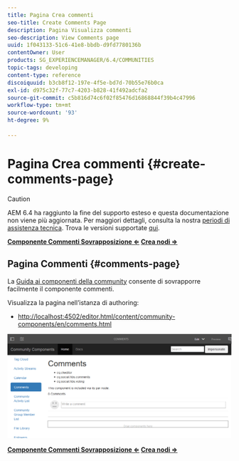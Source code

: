```yaml
---
title: Pagina Crea commenti
seo-title: Create Comments Page
description: Pagina Visualizza commenti
seo-description: View Comments page
uuid: 1f043133-51c6-41e8-bbdb-d9fd7780136b
contentOwner: User
products: SG_EXPERIENCEMANAGER/6.4/COMMUNITIES
topic-tags: developing
content-type: reference
discoiquuid: b3cb8f12-197e-4f5e-bd7d-70b55e76b0ca
exl-id: d975c32f-77c7-4203-b828-41f492adcfa2
source-git-commit: c5b816d74c6f02f85476d16868844f39b4c47996
workflow-type: tm+mt
source-wordcount: '93'
ht-degree: 9%

---
```


# Pagina Crea commenti {#create-comments-page}

>[!CAUTION]
>
>AEM 6.4 ha raggiunto la fine del supporto esteso e questa documentazione non viene più aggiornata. Per maggiori dettagli, consulta la nostra [periodi di assistenza tecnica](https://helpx.adobe.com/it/support/programs/eol-matrix.html). Trova le versioni supportate [qui](https://experienceleague.adobe.com/docs/).

**[Componente Commenti Sovrapposizione ⇐](overlay-comments.md) [Crea nodi ⇒](overlay-create-nodes.md)**

## Pagina Commenti {#comments-page}

La [Guida ai componenti della community](components-guide.md) consente di sovrapporre facilmente il componente commenti.

Visualizza la pagina nell’istanza di authoring:

* [http://localhost:4502/editor.html/content/community-components/en/comments.html](http://localhost:4502/editor.html/content/community-components/en/comments.html)

![chlimage_1-125](assets/chlimage_1-125.png)

**[Componente Commenti Sovrapposizione ⇐](overlay-comments.md) [Crea nodi ⇒](overlay-create-nodes.md)**
